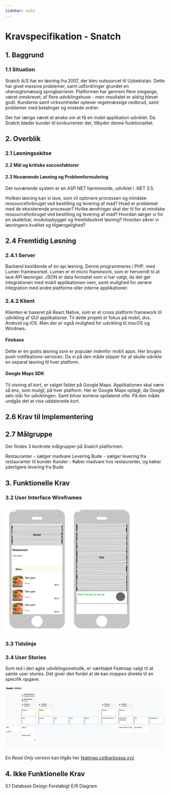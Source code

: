 ```yaml
---
sidebar: auto
---
```


# Kravspecifikation - Snatch
## 1. Baggrund

### 1.1 Situation
Snatch A/S har en løsning fra 2007, der blev outsourcet til Uzbekistan. Dette har givet massive problemer, samt udfordringer grundet en uhensigtsmæssig sprogbarrierer. Platformen har gennem flere omgange, været omskrevet, af flere udviklingshuse - men resultatet er aldrig blevet godt. Kunderne samt virksomheder oplever regelmæssige nedbrud, samt problemer med betalinger og mistede ordrer.

Der har længe været et ønske om at få en mobil applikation udviklet. Da Snatch bløder kunder til konkurrenter der, tilbyder denne funktionalitet.

## 2. Overblik

### 2.1 Løsningsskitse

#### 2.2 Mål og kritiske succesfaktorer

#### 2.3 Nuværende Løsning og Problemformulering
Det nuværende system er en ASP.NET hjemmeside, udviklet i .NET 3.5.

Hvilken løsning kan vi lave, som vil optimere processen og mindske ressourceforbruget ved bestilling og levering af mad?
Hvad er problemet med de eksisterende processer?
Hvilke ændringer skal der til for at mindske ressourceforbruget ved bestilling og levering af mad?
Hvordan sørger vi for en skalérbar, modulopbygget og fremtidssikret løsning?
Hvordan sikrer vi løsningens kvalitet og tilgængelighed?

## 2.4 Fremtidig Løsning
### 2.4.1 Server
Backend bestående af en api løsning. Denne programmeres i PHP, med Lumen frameworket.
Lumen er et micro framework, som er henvendt til at lave API løsninger. JSON er data formatet som vi har valgt, da det gør integrationen med mobil applikationen nem, samt mulighed for senere integration med andre platforme eller interne applikationer.

### 2.4.2 Klient
Klienten er baseret på React Native, som er et cross platform framework til udvikling af GUI applikationer. Til dette projekt er fokus på mobil, dvs. Android og iOS. Men der er også mulighed for udvikling til macOS og Windows.

#### Firebase
Dette er en gratis løsning som er populær indenfor mobil apps. Her bruges push notifikations-servicen. Da vi på den måde slipper for at skulle udvikle en separat løsning til hver platform.

#### Google Maps SDK
Til visning af kort, er valget faldet på Google Maps. Applikationen skal være så ens, som muligt, på hver platform. Her er Google Maps oplagt, da Google selv står for udviklingen. Samt bliver kortene opdateret ofte. På den måde undgås det at vise uddaterede kort.

## 2.6 Krav til Implementering
## 2.7 Målgruppe
Der findes 3 konkrete målgrupper på Snatch platformen.

Restauranter - sælger madvare
Levering Bude - sælger levering fra restauranter til kunder
Kunder - Køber madvare hos restauranter, og køber yderligere levering fra Bude

## 3. Funktionelle Krav

### 3.2 User Interface Wireframes

<img src="./screen-restaurant.png" style="zoom:50%;" />



<img src="./screen-order-tracking.png" alt="Screen Order Tracking" style="zoom:50%;" />

### 3.3 Tidslinje

### 3.4 User Stories

Som led i den agile udviklingsmetodik, er værktøjet Featmap valgt til at samle user stories.
Det giver den fordel at de kan _mappes_ direkte til en specifik opgave.

![Preview](./featmap-preview.jpg)

En _Read Only_ version kan tilgås her [featmap.cptbarbossa.xyz](https://featmap.cptbarbossa.xyz/link/aeb7e4b1-31e3-4425-80f8-9d1a98e2e81d) 

## 4. Ikke Funktionelle Krav
   5.1 Database Design
   Foreløbigt E/R Diagram
